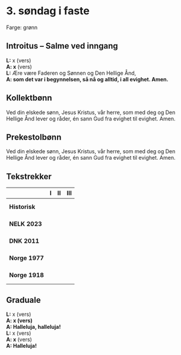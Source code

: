 # 3. søndag i faste

Farge: grønn  

## Introitus – Salme ved inngang

**L:** x (vers)  
**A: x** (vers)  
**L:** Ære være Faderen og Sønnen og Den Hellige Ånd,  
**A: som det var i begynnelsen, så nå og alltid, i all evighet. Amen.**  

## Kollektbønn

Ved din elskede sønn, Jesus Kristus, vår herre, som med deg og Den Hellige Ånd lever og råder, én sann Gud fra evighet til evighet. Amen.

## Prekestolbønn

Ved din elskede sønn, Jesus Kristus, vår herre, som med deg og Den Hellige Ånd lever og råder, én sann Gud fra evighet til evighet. Amen.

## Tekstrekker

| |**I**|**II**|**III**|
|:---|:---:|:---:|:---:|
|**Historisk**| <br> <br> | <br> <br> | <br> <br> |
|**NELK 2023**| <br> <br> | <br> <br> | <br> <br> |
|**DNK 2011**| <br> <br> | <br> <br> | <br> <br> |
|**Norge 1977**| <br> <br> | <br> <br> | <br> <br> |
|**Norge 1918**| <br> <br> | <br> <br> | <br> <br> |

## Graduale

**L:** x (vers)  
**A: x (vers)**  
**A: Halleluja, halleluja!**  
**L:** x (vers)  
**A: x** (vers)  
**A: Halleluja!** 